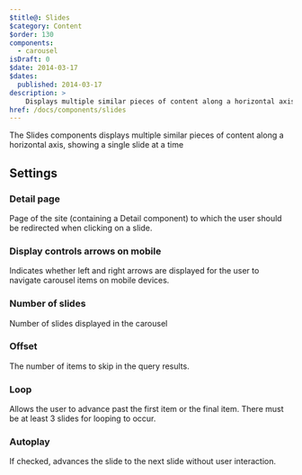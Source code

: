 ```yaml
---
$title@: Slides
$category: Content
$order: 130
components:
  - carousel
isDraft: 0
$date: 2014-03-17
$dates:
  published: 2014-03-17
description: >
    Displays multiple similar pieces of content along a horizontal axis, showing a single slide at a time.
href: /docs/components/slides
---
```

<p>The Slides components displays multiple similar pieces of content along a horizontal axis, showing a single slide at a time</p>
<amp-carousel width="400"
  height="300"
  layout="responsive"
  type="slides">
  <amp-img src="https://ampbyexample.com/img/image1.jpg"
    width="400"
    height="300"
    layout="responsive"
    alt="a sample image"></amp-img>
  <amp-img src="https://ampbyexample.com/img/image2.jpg"
    width="400"
    height="300"
    layout="responsive"
    alt="another sample image"></amp-img>
  <amp-img src="https://ampbyexample.com/img/image3.jpg"
    width="400"
    height="300"
    layout="responsive"
    alt="and another sample image"></amp-img>
</amp-carousel>
<h2 class="mt4 mb4">Settings</h2>
<h3 class="mb3 mt3">Detail page</h3>
Page of the site (containing a Detail component) to which the user should be redirected when clicking on a slide.
<h3 class="mb3 mt3">Display controls arrows on mobile</h3>
Indicates whether left and right arrows are displayed for the user to navigate carousel items on mobile devices.
<h3 class="mb3 mt3">Number of slides</h3>
Number of slides displayed in the carousel
<h3 class="mb3 mt3">Offset</h3>
The number of items to skip in the query results.
<h3 class="mb3 mt3">Loop</h3>
Allows the user to advance past the first item or the final item. There must be at least 3 slides for looping to occur. 
<h3 class="mb3 mt3">Autoplay</h3>
If checked, advances the slide to the next slide without user interaction.

